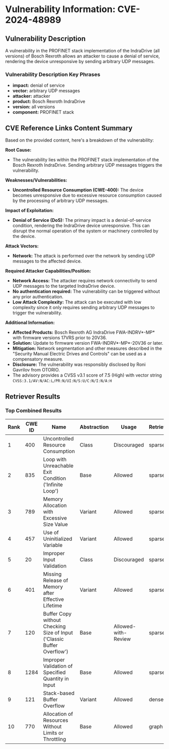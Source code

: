# Vulnerability Information: CVE-2024-48989

## Vulnerability Description
A vulnerability in the PROFINET stack implementation of the IndraDrive (all versions) of Bosch Rexroth allows an attacker to cause a denial of service, rendering the device unresponsive by sending arbitrary UDP messages.

### Vulnerability Description Key Phrases
- **impact:** denial of service
- **vector:** arbitrary UDP messages
- **attacker:** attacker
- **product:** Bosch Rexroth IndraDrive
- **version:** all versions
- **component:** PROFINET stack

## CVE Reference Links Content Summary
Based on the provided content, here's a breakdown of the vulnerability:

**Root Cause:**

*   The vulnerability lies within the PROFINET stack implementation of the Bosch Rexroth IndraDrive. Sending arbitrary UDP messages triggers the vulnerability.

**Weaknesses/Vulnerabilities:**

*   **Uncontrolled Resource Consumption (CWE-400):** The device becomes unresponsive due to excessive resource consumption caused by the processing of arbitrary UDP messages.

**Impact of Exploitation:**

*   **Denial of Service (DoS):** The primary impact is a denial-of-service condition, rendering the IndraDrive device unresponsive. This can disrupt the normal operation of the system or machinery controlled by the device.

**Attack Vectors:**

*   **Network:** The attack is performed over the network by sending UDP messages to the affected device.

**Required Attacker Capabilities/Position:**

*   **Network Access:** The attacker requires network connectivity to send UDP messages to the targeted IndraDrive device.
*   **No authentication required:** The vulnerability can be triggered without any prior authentication.
*   **Low Attack Complexity:** The attack can be executed with low complexity since it only requires sending arbitrary UDP messages to trigger the vulnerability.

**Additional Information:**

*   **Affected Products:** Bosch Rexroth AG IndraDrive FWA-INDRV\*-MP\* with firmware versions 17VRS prior to 20V36.
*   **Solution:** Update to firmware version FWA-INDRV\*-MP\*-20V36 or later.
*   **Mitigation:**  Network segmentation and other measures described in the "Security Manual Electric Drives and Controls" can be used as a compensatory measure.
*   **Disclosure:** The vulnerability was responsibly disclosed by Roni Gavrilov from OTORIO.
*   The advisory provides a CVSS v3.1 score of 7.5 (High) with vector string `CVSS:3.1/AV:N/AC:L/PR:N/UI:N/S:U/C:N/I:N/A:H`

## Retriever Results

### Top Combined Results

| Rank | CWE ID | Name | Abstraction | Usage  | Retrievers | Individual Scores |
|------|--------|------|-------------|-------|------------|-------------------|
| 1 | 400 | Uncontrolled Resource Consumption | Class | Discouraged | sparse | 0.072 |
| 2 | 835 | Loop with Unreachable Exit Condition ('Infinite Loop') | Base | Allowed | sparse | 0.069 |
| 3 | 789 | Memory Allocation with Excessive Size Value | Variant | Allowed | sparse | 0.069 |
| 4 | 457 | Use of Uninitialized Variable | Variant | Allowed | sparse | 0.067 |
| 5 | 20 | Improper Input Validation | Class | Discouraged | sparse | 0.066 |
| 6 | 401 | Missing Release of Memory after Effective Lifetime | Variant | Allowed | sparse | 0.066 |
| 7 | 120 | Buffer Copy without Checking Size of Input ('Classic Buffer Overflow') | Base | Allowed-with-Review | sparse | 0.066 |
| 8 | 1284 | Improper Validation of Specified Quantity in Input | Base | Allowed | sparse | 0.066 |
| 9 | 121 | Stack-based Buffer Overflow | Variant | Allowed | dense | 0.504 |
| 10 | 770 | Allocation of Resources Without Limits or Throttling | Base | Allowed | graph | 0.003 |

